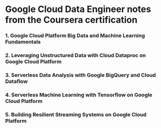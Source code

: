 # Google Cloud Data Engineer notes from the Coursera certification

### 1. Google Cloud Platform Big Data and Machine Learning Fundamentals

### 2. Leveraging Unstructured Data with Cloud Dataproc on Google Cloud Platform

### 3. Serverless Data Analysis with Google BigQuery and Cloud Dataflow

### 4. Serverless Machine Learning with Tensorflow on Google Cloud Platform

### 5. Building Resilient Streaming Systems on Google Cloud Platform
